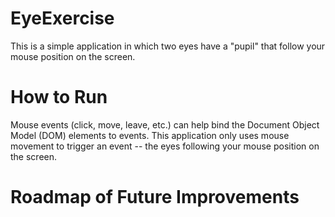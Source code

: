 # EyeExercise
This is a simple application in which two eyes have a "pupil" that follow your mouse position on the screen.
# How to Run
Mouse events (click, move, leave, etc.) can help bind the Document Object Model (DOM) elements to events. This application only uses mouse movement to trigger an event -- the eyes following your mouse position on the screen.
# Roadmap of Future Improvements
 

